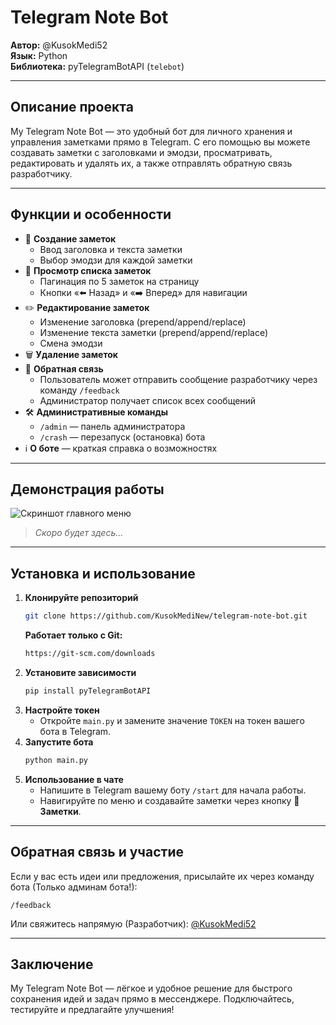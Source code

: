 # Telegram Note Bot

**Автор:** @KusokMedi52  
**Язык:** Python  
**Библиотека:** pyTelegramBotAPI (`telebot`)

---

## Описание проекта

My Telegram Note Bot — это удобный бот для личного хранения и управления заметками прямо в Telegram. С его помощью вы можете создавать заметки с заголовками и эмодзи, просматривать, редактировать и удалять их, а также отправлять обратную связь разработчику.

---

## Функции и особенности

- 📝 **Создание заметок**  
  - Ввод заголовка и текста заметки  
  - Выбор эмодзи для каждой заметки  
- 📜 **Просмотр списка заметок**  
  - Пагинация по 5 заметок на страницу  
  - Кнопки «⬅️ Назад» и «➡️ Вперед» для навигации  
- ✏️ **Редактирование заметок**  
  - Изменение заголовка (prepend/append/replace)  
  - Изменение текста заметки (prepend/append/replace)  
  - Смена эмодзи  
- 🗑 **Удаление заметок**  
- 💬 **Обратная связь**  
  - Пользователь может отправить сообщение разработчику через команду `/feedback`  
  - Администратор получает список всех сообщений  
- 🛠 **Административные команды**  
  - `/admin` — панель администратора  
  - `/crash` — перезапуск (остановка) бота  
- ℹ️ **О боте** — краткая справка о возможностях

---

## Демонстрация работы

![Скриншот главного меню](https://user-images.githubusercontent.com/ваш-профиль/screenshot-main-menu.png)    

> *Скоро будет здесь...*

---

## Установка и использование

1. **Клонируйте репозиторий**
   ```bash
   git clone https://github.com/KusokMediNew/telegram-note-bot.git
   ```
    **Работает только с Git:**
   ```bash
   https://git-scm.com/downloads
   ```
2. **Установите зависимости**  
   ```bash
   pip install pyTelegramBotAPI
   ```
3. **Настройте токен**  
   - Откройте `main.py` и замените значение `TOKEN` на токен вашего бота в Telegram.
4. **Запустите бота**  
   ```bash
   python main.py
   ```
5. **Использование в чате**  
   - Напишите в Telegram вашему боту `/start` для начала работы.  
   - Навигируйте по меню и создавайте заметки через кнопку **📝 Заметки**.

---

## Обратная связь и участие

Если у вас есть идеи или предложения, присылайте их через команду бота (Только админам бота!):  
```
/feedback
```  
Или свяжитесь напрямую (Разработчик): [@KusokMedi52](https://t.me/KusokMedi52)

---

## Заключение

My Telegram Note Bot — лёгкое и удобное решение для быстрого сохранения идей и задач прямо в мессенджере. Подключайтесь, тестируйте и предлагайте улучшения!  
